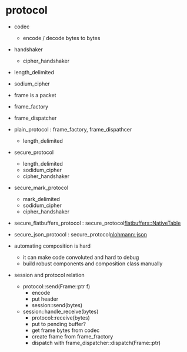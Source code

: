 # protocol 

- codec 
    - encode / decode bytes to bytes    

- handshaker 
    - cipher_handshaker

- length_delimited
- sodium_cipher  

- frame is a packet

- frame_factory<Frame>
- frame_dispatcher<Frame>

- plain_protocol<Frame> : frame_factory<Frame>, frame_dispathcer<Frame>
    - length_delimited 

- secure_protocol<Frame>
    - length_delimited 
    - sodidum_cipher 
    - cipher_handshaker

- secure_mark_protocol<Frame>
    - mark_delimited
    - sodidum_cipher 
    - cipher_handshaker

- secure_flatbuffers_protocol : secure_protocol<flatbuffers::NativeTable>
- secure_json_protocol : secure_protocol<nlohmann::json>

- automating composition is hard 
    - it can make code convoluted and hard to debug 
    - build robust components and composition class manually

- session and protocol relation 
    - protocol::send(Frame::ptr f) 
        - encode
        - put header 
        - session::send(bytes)
    - session::handle_receive(bytes)
        - protocol::receive(bytes)
        - put to pending buffer? 
        - get frame bytes from codec 
        - create frame from frame_fractory<Frame>
        - dispatch with frame_dispatcher<Frame>::dispatch(Frame::ptr)
